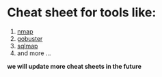 # Cheat sheet for tools like:


1. [nmap](nmap)
1. [gobuster](gobuster)
1. [sqlmap](sqlmap)
1. and more ... 

**we will update more cheat sheets in the future**
